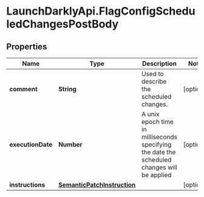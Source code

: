 # LaunchDarklyApi.FlagConfigScheduledChangesPostBody

## Properties
Name | Type | Description | Notes
------------ | ------------- | ------------- | -------------
**comment** | **String** | Used to describe the scheduled changes. | [optional] 
**executionDate** | **Number** | A unix epoch time in milliseconds specifying the date the scheduled changes will be applied | [optional] 
**instructions** | [**SemanticPatchInstruction**](SemanticPatchInstruction.md) |  | [optional] 


